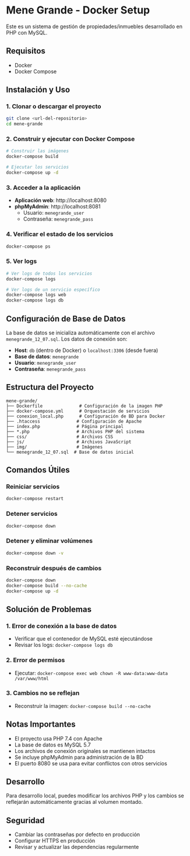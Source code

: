 # Mene Grande - Docker Setup

Este es un sistema de gestión de propiedades/inmuebles desarrollado en PHP con MySQL.

## Requisitos

- Docker
- Docker Compose

## Instalación y Uso

### 1. Clonar o descargar el proyecto

```bash
git clone <url-del-repositorio>
cd mene-grande
```

### 2. Construir y ejecutar con Docker Compose

```bash
# Construir las imágenes
docker-compose build

# Ejecutar los servicios
docker-compose up -d
```

### 3. Acceder a la aplicación

- **Aplicación web**: http://localhost:8080
- **phpMyAdmin**: http://localhost:8081
  - Usuario: `menegrande_user`
  - Contraseña: `menegrande_pass`

### 4. Verificar el estado de los servicios

```bash
docker-compose ps
```

### 5. Ver logs

```bash
# Ver logs de todos los servicios
docker-compose logs

# Ver logs de un servicio específico
docker-compose logs web
docker-compose logs db
```

## Configuración de Base de Datos

La base de datos se inicializa automáticamente con el archivo `menegrande_12_07.sql`. Los datos de conexión son:

- **Host**: `db` (dentro de Docker) o `localhost:3306` (desde fuera)
- **Base de datos**: `menegrande`
- **Usuario**: `menegrande_user`
- **Contraseña**: `menegrande_pass`

## Estructura del Proyecto

```
mene-grande/
├── Dockerfile              # Configuración de la imagen PHP
├── docker-compose.yml      # Orquestación de servicios
├── conexion_local.php      # Configuración de BD para Docker
├── .htaccess              # Configuración de Apache
├── index.php              # Página principal
├── *.php                  # Archivos PHP del sistema
├── css/                   # Archivos CSS
├── js/                    # Archivos JavaScript
├── img/                   # Imágenes
└── menegrande_12_07.sql  # Base de datos inicial
```

## Comandos Útiles

### Reiniciar servicios
```bash
docker-compose restart
```

### Detener servicios
```bash
docker-compose down
```

### Detener y eliminar volúmenes
```bash
docker-compose down -v
```

### Reconstruir después de cambios
```bash
docker-compose down
docker-compose build --no-cache
docker-compose up -d
```

## Solución de Problemas

### 1. Error de conexión a la base de datos
- Verificar que el contenedor de MySQL esté ejecutándose
- Revisar los logs: `docker-compose logs db`

### 2. Error de permisos
- Ejecutar: `docker-compose exec web chown -R www-data:www-data /var/www/html`

### 3. Cambios no se reflejan
- Reconstruir la imagen: `docker-compose build --no-cache`

## Notas Importantes

- El proyecto usa PHP 7.4 con Apache
- La base de datos es MySQL 5.7
- Los archivos de conexión originales se mantienen intactos
- Se incluye phpMyAdmin para administración de la BD
- El puerto 8080 se usa para evitar conflictos con otros servicios

## Desarrollo

Para desarrollo local, puedes modificar los archivos PHP y los cambios se reflejarán automáticamente gracias al volumen montado.

## Seguridad

- Cambiar las contraseñas por defecto en producción
- Configurar HTTPS en producción
- Revisar y actualizar las dependencias regularmente 